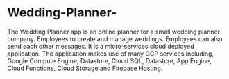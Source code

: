 # Wedding-Planner-
The Wedding Planner app is an online planner for a small wedding planner company. Employees to create and manage weddings. Employees can also send each other messages. It is a micro-services cloud deployed application. The application makes use of many GCP services including, Google Compute Engine, Datastore, Cloud SQL, Datastore, App Engine, Cloud Functions, Cloud Storage and Firebase Hosting.
